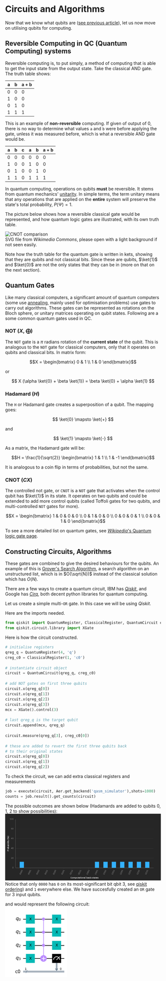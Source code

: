 # Circuits and Algorithms

Now that we know what qubits are ([see previous article](https://github.com/jprili/womanium-s23/blob/main/src/intro.md)),
let us now move on utilising qubits for computing.

## Reversible Computing in QC (Quantum Computing) systems
Reversible computing is, to put simply,
a method of computing that is able to get the input state from the output state.
Take the classical AND gate. The truth table shows:

|  a  |  b  | a + b |
|-----|-----|-------|
|  0  |  0  |   0   |
|  1  |  0  |   0   |
|  0  |  1  |   0   |
|  1  |  1  |   1   |

This is an example of **non-reversible** computing.
If given of output of 0, 
there is no way to determine what values `a` and `b` were before applying the gate,
unless it was measured before, which is what a reversible AND gate would be.

|  a  |  b  |  c  |  a   |  b   | a + b |
|-----|-----|-----|------|------|-------|
|  0  |  0  |  0  |  0   |  0   |   0   |
|  1  |  0  |  0  |  1   |  0   |   0   |
|  0  |  1  |  0  |  0   |  1   |   0   |
|  1  |  1  |  0  |  1   |  1   |   1   |

In quantum computing, operations on qubits **must** be reversible.
It stems from quantum mechanics' [unitarity](https://en.wikipedia.org/wiki/Unitarity_(physics)).
In simple terms, the term unitary means that any operations that are applied on the **entire** system will preserve the state's total probability, $P(\Psi) = 1$.  

The picture below shows how a reversible classical gate would be represented, 
and how quantum logic gates are illustrated, with its own truth table.

![CNOT comparison](https://upload.wikimedia.org/wikipedia/commons/5/58/Cnot-compared-to-xor.svg)  
SVG file from *Wikimedia Commons*, please open with a light background if not seen easily.  

Note how the truth table for the quantum gate is written in kets, showing that they are qubits and not classical bits.
Since these are qubits, $\ket{1}$ and $\ket{0}$ are not the only states that they can be in (more on that on the next section).

## Quantum Gates
Like many classical computers, a significant amount of quantum computers (some use [annealing](https://quantumzeitgeist.com/differences-between-quantum-annealers-and-gate-based-quantum-computing/),
mainly used for optimisation problems) use gates to carry out algorithms.
These gates can be represented as rotations on the Bloch sphere, or unitary matrices operating on qubit states.
Following are a some common quantum gates used in QC.

### NOT ($X$, $\bigoplus$)
The `NOT` gate is a $\pi$ radians rotation of the **current state** of the qubit.
This is analogous to the `NOT` gate for classical computers,
only that it operates on qubits and classical bits.
In matrix form:

```math
X = 
\begin{bmatrix}
0 & 1 \\
1 & 0
\end{bmatrix}
```
or 

$$ X (\alpha \ket{0} + \beta \ket{1}) = \beta \ket{0} + \alpha \ket{1} $$

### Hadamard ($H$)
The `H` or Hadamard gate creates a superposition of a qubit.
The mapping goes:

$$ \ket{0} \mapsto \ket{+} $$

and

$$ \ket{1} \mapsto \ket{-} $$

As a matrix, the Hadamard gate will be:

```math
H = \frac{1}{\sqrt{2}} 
\begin{bmatrix}
1 & 1 \\
1 & -1
\end{bmatrix}
```
It is analogous to a coin flip in terms of probabilities, but not the same.

### CNOT ($CX$)
The controlled not gate, or `CNOT` is a `NOT` gate that activates when the control qubit has $\ket{1}$ in its state.
It operates on two qubits and could be extended to add more control qubits 
(called Toffoli gates for two qubits, and multi-controlled `NOT` gates for more).

```math
X =

\begin{bmatrix}
1 & 0 & 0 & 0 \\
0 & 1 & 0 & 0 \\
0 & 0 & 0 & 1 \\
0 & 0 & 1 & 0 
\end{bmatrix}
```

To see a more detailed list on quantum gates, see [*Wikipedia*'s Quantum logic gate page](https://en.wikipedia.org/wiki/Quantum_logic_gate).

## Constructing Circuits, Algorithms
These gates are combined to give the desired behaviours for the qubits.
An example of this is [Grover's Search Algorithm](https://quantum-computing.ibm.com/composer/docs/iqx/guide/grovers-algorithm),
a search algorithm on an unstructured list, 
which is in $O(\sqrt{N})$ instead of the classical solution which has $O(N)$.  

There are a few ways to create a quantum circuit,
IBM has [*Qiskit*](https://qiskit.org/), and Google has [*Cirq*](https://quantumai.google/cirq), 
both decent python libraries for quantum computing.

Let us create a simple multi-`OR` gate.
In this case we will be using *Qiskit*.

Here are the imports needed.
```python
from qiskit import QuantumRegister, ClassicalRegister, QuantumCircuit execute, Aer
from qiskit.circuit.library import XGate
```

Here is how the circuit constructed.
```python
# initialise registers
qreg_q = QuantumRegister(4, 'q')
creg_c0 = ClassicalRegister(1, 'c0')

# instantiate circuit object
circuit = QuantumCircuit(qreg_q, creg_c0)

# add NOT gates on first three qubits
circuit.x(qreg_q[0])
circuit.x(qreg_q[1])
circuit.x(qreg_q[2])
circuit.x(qreg_q[3])
mcx = XGate().control(3)

# last qreg_q is the target qubit
circuit.append(mcx, qreg_q)

circuit.measure(qreg_q[3], creg_c0[0])

# these are added to revert the first three qubits back
# to their original states
circuit.x(qreg_q[0])
circuit.x(qreg_q[1])
circuit.x(qreg_q[2])
```

To check the circuit, we can add extra classical registers and measurements
```python
job = execute(circuit, Aer.get_backend('qasm_simulator'),shots=1000)
counts = job.result().get_counts(circuit)
```

The possible outcomes are shown below 
(Hadamards are added to qubits 0, 1, 2 to show possibilities):  
<img src="../res/probabilities.png" alt="Possible circuit outcomes" width=800 />  
Notice that only `0000` has `0` on its most-significant bit 
qbit 3, see [qiskit ordering](https://qiskit.org/documentation/tutorials/circuits/3_summary_of_quantum_operations.html)) and `1` everywhere else.
We have succesfully created an `OR` gate for 3 input qubits.

and would represent the following circuit:  
<img src="../res/or3.png" alt="OR3 circuit" width=200 />

